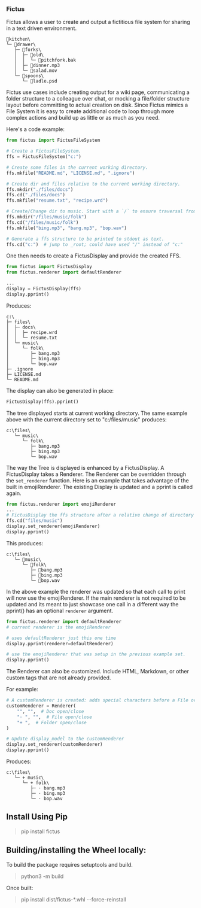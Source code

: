 ### Fictus

Fictus allows a user to create and output a fictitious file system for sharing in a text driven environment.

```
📁kitchen\
└─ 📁drawer\
   ├─ 📁forks\
   │  ├─ 📁old\
   │  │  └─ 📄pitchfork.bak
   │  ├─ 📄dinner.mp3
   │  └─ 📄salad.mov
   └─ 📁spoons\
      └─ 📄ladle.psd
```
Fictus use cases include creating output for a wiki page, communicating a folder structure to a colleague over chat, or
mocking a file/folder structure layout before committing to actual creation on disk.  Since Fictus mimics a File System
it is easy to create additional code to loop through more complex actions and build up as little or as much as you need.


Here's a code example:

```Python
from fictus import FictusFileSystem

# Create a FictusFileSystem.
ffs = FictusFileSystem("c:")

# Create some files in the current working directory.
ffs.mkfile("README.md", "LICENSE.md", ".ignore")

# Create dir and files relative to the current working directory.
ffs.mkdir("./files/docs")
ffs.cd("./files/docs")
ffs.mkfile("resume.txt", "recipe.wrd")

# Create/Change dir to music. Start with a `/` to ensure traversal from _root.
ffs.mkdir("/files/music/folk")
ffs.cd("/files/music/folk")
ffs.mkfile("bing.mp3", "bang.mp3", "bop.wav")

# Generate a ffs structure to be printed to stdout as text.
ffs.cd("c:")  # jump to _root; could have used "/" instead of "c:"
```
One then needs to create a FictusDisplay and provide the created FFS.

```Python
from fictus import FictusDisplay
from fictus.renderer import defaultRenderer

...
display = FictusDisplay(ffs)
display.pprint()
```

Produces:
```
c:\
├─ files\
│  ├─ docs\
│  │  ├─ recipe.wrd
│  │  └─ resume.txt
│  └─ music\
│     └─ folk\
│        ├─ bang.mp3
│        ├─ bing.mp3
│        └─ bop.wav
├─ .ignore
├─ LICENSE.md
└─ README.md
```

The display can also be generated in place:

```Python
FictusDisplay(ffs).pprint()
```

The tree displayed starts at current working directory. The same example
above with the current directory set to "c:/files/music" produces:

```
c:\files\
   └─ music\
      └─ folk\
         ├─ bang.mp3
         ├─ bing.mp3
         └─ bop.wav
```
The way the Tree is displayed is enhanced by a FictusDisplay. A FictusDisplay 
takes a Renderer. The Renderer can be overridden through the `set_renderer` function.
Here is an example that takes advantage of the built in emojiRenderer.  The existing 
Display is updated and a pprint is called again.

```Python
from fictus.renderer import emojiRenderer
...
# FictusDisplay the ffs structure after a relative change of directory to files/music
ffs.cd("files/music")
display.set_renderer(emojiRenderer)
display.pprint()
```

This produces:

```
c:\files\
   └─ 📁music\
      └─ 📁folk\
         ├─ 📄bang.mp3
         ├─ 📄bing.mp3
         └─ 📄bop.wav
```

In the above example the renderer was updated so that each call to print will now use
the emojiRenderer. If the main renderer is not required to be updated and its meant to
just showcase one call in a different way the pprint() has an optional `renderer` argument.

```Python
from fictus.renderer import defaultRenderer
# current renderer is the emojiRenderer

# uses defaultRenderer just this one time
display.pprint(renderer=defaultRenderer)  

# use the emojiRenderer that was setup in the previous example set.
display.pprint() 
```

The Renderer can also be customized. Include HTML, Markdown, or other custom tags that
are not already provided.

For example:

```Python
# A customRenderer is created: adds special characters before a File or Folder.
customRenderer = Renderer(
    "", "",  # Doc open/close
    "· ", "",  # File open/close
    "+ ",  # Folder open/close
)

# Update display_model to the customRenderer
display.set_renderer(customRenderer)
display.pprint()
```
Produces:
```
c:\files\
   └─ + music\
      └─ + folk\
         ├─ · bang.mp3
         ├─ · bing.mp3
         └─ · bop.wav
```

## Install Using Pip
>pip install fictus

## Building/installing the Wheel locally:
To build the package requires setuptools and build.
>python3 -m build

Once built:
>pip install dist/fictus-*.whl --force-reinstall
